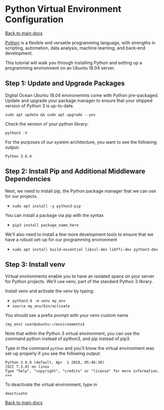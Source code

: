 # Python Virtual Environment Configuration
[Back to main docs](/README.md)

[Python](https://www.python.org/) is a flexible and versatile programming language, with strengths in scripting, automation, data analysis, machine learning, and back-end development.

This tutorial will walk you through installing Python and setting up a programming environment on an Ubuntu 18.04 server. 

## Step 1: Update and Upgrade Packages 

Digital Ocean Ubuntu 18.04 environemnts come with Python pre-packaged. Update and upgrade your package manager to ensure that your shipped version of Python 3 is up-to-date. 

`sudo apt update && sudo apt upgrade --yes`

Check the version of your python library:

`python3 -V`

For the purposes of our system architecture, you want to see the following output:

`Python 3.6.9`

## Step 2: Install Pip and Additional Middleware Dependencies

Next, we need to install pip, the Python package manager that we can use for our projects.

* `sudo apt install -y python3-pip`

You can install a package via pip with the syntax 

* `pip3 install package_name_here`

We'll also need to install a few more development tools to ensure that we have a robust set-up for our programming environment

* `sudo apt install build-essential libssl-dev libffi-dev python3-dev`

## Step 3: Install venv

Virtual environments enable you to have an isolated space on your server for Python projects. We’ll use venv, part of the standard Python 3 library.

Install venv and activate the venv by typing:

* `python3.6 -m venv my_env`
* `source my_env/bin/activate`

You should see a prefix prompt with your venv custom name

`(my_env) user@ubuntu:~/environments$`

Note that within the Python 3 virtual environment, you can use the command python instead of python3, and pip instead of pip3.

Type in the command `python` and you'll know the virtual environment was set-up properly if you see the following output:

```
Python 3.6.9 (default, Apr  1 2018, 05:46:30) 
[GCC 7.3.0] on linux
Type "help", "copyright", "credits" or "license" for more information.
>>> 
```

To deactivate the virtual environment, type in

`deactivate`

[Back to main docs](/README.md)



